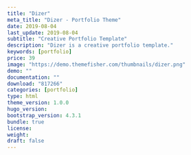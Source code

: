 ```yaml
---
title: "Dizer"
meta_title: "Dizer - Portfolio Theme"
date: 2019-08-04
last_update: 2019-08-04
subtitle: "Creative Portfolio Template"
description: "Dizer is a creative portfolio template."
keywords: [portfolio]
price: 39
image: "https://demo.themefisher.com/thumbnails/dizer.png"
demo: ""
documentation: ""
download: "817266"
categories: [portfolio]
type: html
theme_version: 1.0.0
hugo_version: 
bootstrap_version: 4.3.1
bundle: true
license: 
weight:
draft: false
---
```

